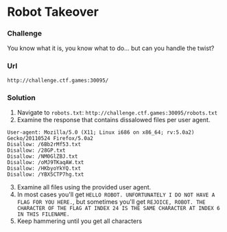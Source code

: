 # Robot Takeover

### Challenge
You know what it is, you know what to do... but can you handle the twist?

### Url
`http://challenge.ctf.games:30095/`

### Solution

1. Navigate to `robots.txt`: `http://challenge.ctf.games:30095/robots.txt`
2. Examine the response that contains dissalowed files per user agent.
```
User-agent: Mozilla/5.0 (X11; Linux i686 on x86_64; rv:5.0a2) Gecko/20110524 Firefox/5.0a2
Disallow: /6Bb2rMf53.txt
Disallow: /28GP.txt
Disallow: /NM0GlZBJ.txt
Disallow: /oMJ9TKaqAW.txt
Disallow: /HKbyoYkYQ.txt
Disallow: /YBX5CTP7hg.txt
```
3. Examine all files using the provided user agent.
4. In most cases you'll get `HELLO ROBOT. UNFORTUNATELY I DO NOT HAVE A FLAG FOR YOU HERE.`, but sometimes you'll get `REJOICE, ROBOT. THE CHARACTER OF THE FLAG AT INDEX 24 IS THE SAME CHARACTER AT INDEX 6 IN THIS FILENAME.`
5. Keep hammering until you get all characters

